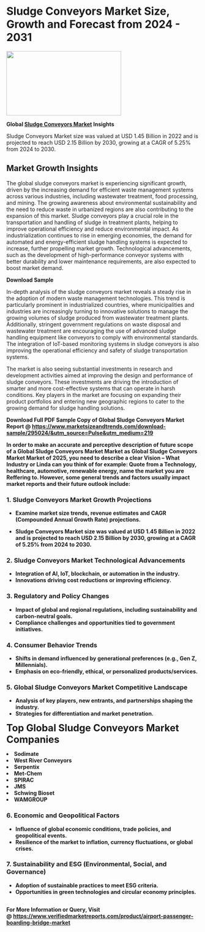 <H1>Sludge Conveyors Market Size, Growth and Forecast from 2024 - 2031</H1><img class="aligncenter size-medium wp-image-584254" src="https://thirdeyenews.in/wp-content/uploads/2024/09/Global-Market-Research-300x168.jpeg" alt="" width="300" height="168" /><p><strong>Global&nbsp;<a href="https://www.marketsizeandtrends.com/download-sample/295024/&amp;utm_source=Pulse&amp;utm_medium=219">Sludge Conveyors Market</a> Insights</strong></p><p>Sludge Conveyors Market size was valued at USD 1.45 Billion in 2022 and is projected to reach USD 2.15 Billion by 2030, growing at a CAGR of 5.25% from 2024 to 2030.</p><p><h2>Market Growth Insights</h2> <p>The global sludge conveyors market is experiencing significant growth, driven by the increasing demand for efficient waste management systems across various industries, including wastewater treatment, food processing, and mining. The growing awareness about environmental sustainability and the need to reduce waste in urbanized regions are also contributing to the expansion of this market. Sludge conveyors play a crucial role in the transportation and handling of sludge in treatment plants, helping to improve operational efficiency and reduce environmental impact. As industrialization continues to rise in emerging economies, the demand for automated and energy-efficient sludge handling systems is expected to increase, further propelling market growth. Technological advancements, such as the development of high-performance conveyor systems with better durability and lower maintenance requirements, are also expected to boost market demand.</p> <p><strong>Download Sample</strong></p> <p>In-depth analysis of the sludge conveyors market reveals a steady rise in the adoption of modern waste management technologies. This trend is particularly prominent in industrialized countries, where municipalities and industries are increasingly turning to innovative solutions to manage the growing volumes of sludge produced from wastewater treatment plants. Additionally, stringent government regulations on waste disposal and wastewater treatment are encouraging the use of advanced sludge handling equipment like conveyors to comply with environmental standards. The integration of IoT-based monitoring systems in sludge conveyors is also improving the operational efficiency and safety of sludge transportation systems.</p> <p>The market is also seeing substantial investments in research and development activities aimed at improving the design and performance of sludge conveyors. These investments are driving the introduction of smarter and more cost-effective systems that can operate in harsh conditions. Key players in the market are focusing on expanding their product portfolios and entering new geographic regions to cater to the growing demand for sludge handling solutions.</p> <p><strong></p><p><span class=""><strong>Download Full PDF Sample Copy of Global Sludge Conveyors Market Report</strong> @ <a href="https://www.marketsizeandtrends.com/download-sample/295024/&amp;utm_source=Pulse&amp;utm_medium=219" target="_blank">https://www.marketsizeandtrends.com/download-sample/295024/&amp;utm_source=Pulse&amp;utm_medium=219</a></span></p><p>In order to make an accurate and perceptive description of future scope of a Global&nbsp;Sludge Conveyors Market Market as Global&nbsp;Sludge Conveyors Market Market of 2025, you need to describe a clear Vision &ndash; What Industry or Linda can you think of for example: Quote from a Technology, healthcare, automotive, renewable energy, name the market you are Reffering to. However, some general trends and factors usually impact market reports and their future outlook include:</p><h3>1.&nbsp;<strong>Sludge Conveyors Market Growth Projections</strong></h3><ul><li>Examine market size trends, revenue estimates and CAGR (Compounded Annual Growth Rate) projections.</li><li><p>Sludge Conveyors Market size was valued at USD 1.45 Billion in 2022 and is projected to reach USD 2.15 Billion by 2030, growing at a CAGR of 5.25% from 2024 to 2030.</p></li></ul><h3>2.&nbsp;<strong>Sludge Conveyors Market Technological Advancements</strong></h3><ul><li>Integration of AI, IoT, blockchain, or automation in the industry.</li><li>Innovations driving cost reductions or improving efficiency.</li></ul><h3>3.&nbsp;<strong>Regulatory and Policy Changes</strong></h3><ul><li>Impact of global and regional regulations, including sustainability and carbon-neutral goals.</li><li>Compliance challenges and opportunities tied to government initiatives.</li></ul><h3>4.&nbsp;<strong>Consumer Behavior Trends</strong></h3><ul><li>Shifts in demand influenced by generational preferences (e.g., Gen Z, Millennials).</li><li>Emphasis on eco-friendly, ethical, or personalized products/services.</li></ul><h3>5.&nbsp;<strong>Global Sludge Conveyors Market Competitive Landscape</strong></h3><ul><li>Analysis of key players, new entrants, and partnerships shaping the industry.</li><li>Strategies for differentiation and market penetration.</li></ul><p data-pm-slice="1 1 []"><span style="color: inherit; font-family: inherit; font-size: 25px;">Top Global Sludge Conveyors Market Companies</span></p><div class="" data-test-id=""><p><li>Sodimate</li><li> West River Conveyors</li><li> Serpentix</li><li> Met-Chem</li><li> SPIRAC</li><li> JMS</li><li> Schwing Bioset</li><li> WAMGROUP</li></p></div><h3>6.&nbsp;<strong>Economic and Geopolitical Factors</strong></h3><ul><li>Influence of global economic conditions, trade policies, and geopolitical events.</li><li>Resilience of the market to inflation, currency fluctuations, or global crises.</li></ul><h3>7.&nbsp;<strong>Sustainability and ESG (Environmental, Social, and Governance)</strong></h3><ul><li>Adoption of sustainable practices to meet ESG criteria.</li><li>Opportunities in green technologies and circular economy principles.</li></ul><h2><strong style="font-size: 14px;">For More Information or Query, Visit @&nbsp;</strong><a style="background-color: #ffffff; font-size: 14px;" href="https://www.marketsizeandtrends.com/report/sludge-conveyors-market/" target="_blank">https://www.verifiedmarketreports.com/product/airport-passenger-boarding-bridge-market</a></h2>

